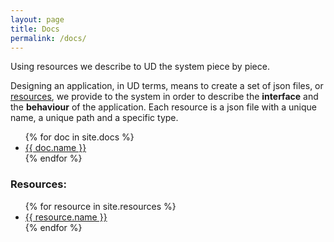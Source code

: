 ```yaml
---
layout: page
title: Docs
permalink: /docs/
---
```


Using resources we describe to UD the system piece by piece.

Designing an application, in UD terms, means to create a set of json files, or <a href="{{site.baseurl}}/docs/resource">resources</a>, we provide to the system in order to describe the **interface** and the **behaviour** of the application. Each resource is a json file with a unique name, a unique path and a specific type.

<ul>
{% for doc in site.docs %}
  <li><a href="{{site.baseurl}}/docs/{{doc.slug}}">{{ doc.name }}</a></li>
{% endfor %}
</ul>

### Resources:

<ul>
{% for resource in site.resources %}
  <li><a href="{{site.baseurl}}/resources/{{resource.slug}}">{{ resource.name }}</a></li>
{% endfor %}
</ul>

